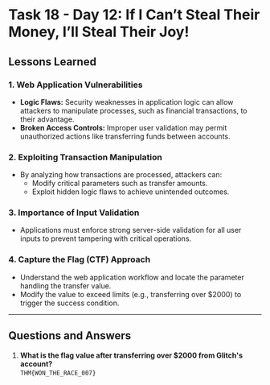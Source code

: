 # **Task 18 - Day 12: If I Can’t Steal Their Money, I’ll Steal Their Joy!**

## **Lessons Learned**

### 1. **Web Application Vulnerabilities**
   - **Logic Flaws:** Security weaknesses in application logic can allow attackers to manipulate processes, such as financial transactions, to their advantage.
   - **Broken Access Controls:** Improper user validation may permit unauthorized actions like transferring funds between accounts.

### 2. **Exploiting Transaction Manipulation**
   - By analyzing how transactions are processed, attackers can:
     - Modify critical parameters such as transfer amounts.
     - Exploit hidden logic flaws to achieve unintended outcomes.

### 3. **Importance of Input Validation**
   - Applications must enforce strong server-side validation for all user inputs to prevent tampering with critical operations.

### 4. **Capture the Flag (CTF) Approach**
   - Understand the web application workflow and locate the parameter handling the transfer value.
   - Modify the value to exceed limits (e.g., transferring over $2000) to trigger the success condition.

---

## **Questions and Answers**

1. **What is the flag value after transferring over $2000 from Glitch's account?**  
   `THM{WON_THE_RACE_007}`
